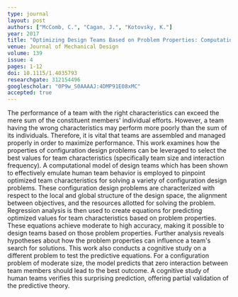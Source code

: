 ```yaml
---
type: journal
layout: post
authors: ["McComb, C.", "Cagan, J.", "Kotovsky, K."]
year: 2017
title: "Optimizing Design Teams Based on Problem Properties: Computational Team Simulations and an Applied Empirical Test"
venue: Journal of Mechanical Design
volume: 139
issue: 4
pages: 1-12
doi: 10.1115/1.4035793
researchgate: 312154496
googlescholar: "0P9w_S0AAAAJ:4DMP91E08xMC"
accepted: true
---
```

The performance of a team with the right characteristics can exceed the mere sum of the constituent members' individual efforts. However, a team having the wrong characteristics may perform more poorly than the sum of its individuals. Therefore, it is vital that teams are assembled and managed properly in order to maximize performance. This work examines how the properties of configuration design problems can be leveraged to select the best values for team characteristics (specifically team size and interaction frequency). A computational model of design teams which has been shown to effectively emulate human team behavior is employed to pinpoint optimized team characteristics for solving a variety of configuration design problems. These configuration design problems are characterized with respect to the local and global structure of the design space, the alignment between objectives, and the resources allotted for solving the problem. Regression analysis is then used to create equations for predicting optimized values for team characteristics based on problem properties. These equations achieve moderate to high accuracy, making it possible to design teams based on those problem properties. Further analysis reveals hypotheses about how the problem properties can influence a team's search for solutions. This work also conducts a cognitive study on a different problem to test the predictive equations. For a configuration problem of moderate size, the model predicts that zero interaction between team members should lead to the best outcome. A cognitive study of human teams verifies this surprising prediction, offering partial validation of the predictive theory.
